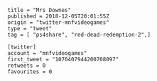 ```
title = "Mrs Downes"
published = 2018-12-05T20:01:55Z
origin = "twitter-mnfvideogames"
type = "tweet"
tag = [ "ps4share", "red-dead-redemption-2",]

[twitter]
account = "mnfvideogames"
first_tweet = "1070407944200708097"
retweets = 0
favourites = 0
```

<p class='image'><img src='https://mnf.m17s.net/2018/12/05/DtraWemXgAEACXL.jpg' alt=''></p>

